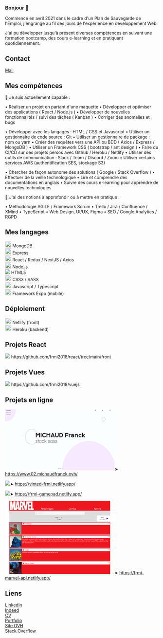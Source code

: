 ### Bonjour 👋
  
Commencé en avril 2021 dans le cadre d'un Plan de Sauvegarde de l'Emploi, j'engrange au fil des jours de l'expérience en développement Web.

J'ai pu développer jusqu'à présent diverses compétences en suivant une formation bootcamp, des cours e-learning et en pratiquant quotidiennement.

## Contact
[Mail](mailto:frmi2018@gmail.com)

## Mes compétences

🙂 Je suis actuellement capable :

• Réaliser un projet en partant d'une maquette
• Développer et optimiser des applications ( React / Node.js )
• Développer de nouvelles fonctionnalités / suivi des tâches ( Kanban )
• Corriger des anomalies et bugs

• Développer avec les langages : HTML / CSS et Javascript
• Utiliser un gestionnaire de code source : Git
• Utiliser un gestionnaire de package : npm ou yarn
• Créer des requêtes vers une API ou BDD ( Axios / Express / MongoDB )
• Utiliser un Framework CSS ( bootstrap / ant design )
• Faire du CI/CD sur des projets persos avec Github / Heroku / Netlify
• Utiliser des outils de communication : Slack / Team / Discord / Zoom
• Utiliser certains services AWS (authentification SES, stockage S3)

• Chercher de façon autonome des solutions ( Google / Stack Overflow )
• Effectuer de la veille technologique
• Lire et comprendre des documentations en anglais
• Suivre des cours e-learning pour apprendre de nouvelles technologies

🤔 J'ai des notions à approfondir ou à mettre en pratique :

• Méthodologie AGILE / Framework Scrum
• Trello / Jira / Confluence / XMind
• TypeScript
• Web Design, UI/UX, Figma
• SEO / Google Analytics / RGPD

## Mes langages
<img src="https://github.com/frmi2018/Michaud-Franck/blob/main/logos/122961978-3f3cea80-d385-11eb-843c-91cb4da109e4.png" width="20" height=20> MongoDB  
<img src="https://github.com/frmi2018/Michaud-Franck/blob/main/logos/122961805-0bfa5b80-d385-11eb-9d91-902a3c1c4c35.png" width="20" height="20"> Express  
<img src="https://github.com/frmi2018/Michaud-Franck/blob/main/logos/react.png" width="20" height="20"> React / Redux / NextJS / Axios   
<img src="https://github.com/frmi2018/Michaud-Franck/blob/main/logos/122961755-fdac3f80-d384-11eb-9ab8-90f6862bedb8.png" width="20" height="20"> Node.js   
<img src="https://github.com/frmi2018/Michaud-Franck/blob/main/logos/122961852-19174a80-d385-11eb-8e49-67b7afe7e605.png" height="20"> HTML5  
<img src="https://github.com/frmi2018/Michaud-Franck/blob/main/logos/kisspng-cascading-style-sheets-logo-clip-art-css3-html-5b7617f67bd3d6.3499284915344660385072.jpg" width="20" height="20"> CSS3 / SASS  
<img src="https://github.com/frmi2018/Michaud-Franck/blob/main/logos/122961185-719a1800-d384-11eb-906a-3854e856537b.png" width="20" height="20"> Javascript / Typescript  
<img src="https://github.com/frmi2018/Michaud-Franck/blob/main/logos/123956638-3367ae80-d9ab-11eb-997d-e5b32b938702.png" width="20" height="20"> Framework Expo (mobile)  

## Déploiement
<img src="https://github.com/frmi2018/Michaud-Franck/blob/main/logos/122963272-6811af80-d386-11eb-894b-0b32fff324bf.png" width="20" height=20> Netlify (front)  
<img src="https://github.com/frmi2018/Michaud-Franck/blob/main/logos/122962030-4bc14300-d385-11eb-9e93-85680a25a6d6.png" width="20" height=20> Heroku (backend)  

## Projets React
<img src="https://github.com/frmi2018/Michaud-Franck/blob/main/logos/react.png"  width="100" height=auto>  
https://github.com/frmi2018/react/tree/main/front  

## Projets Vues
<img src="https://router.vuejs.org/logo.png"  width="100" height=auto>  
https://github.com/frmi2018/vuejs  

## Projets en ligne
<img src="https://github.com/frmi2018/react/blob/main/front/react-vitrine/vitrine.jpg" width="360" height=auto>➤ https://www.02.michaudfranck.ovh/  

<img src="https://github.com/frmi2018/Michaud-Franck/blob/main/Capture22.PNG" width="360" height=auto>➤ https://vinted-frmi.netlify.app/  

<img src="https://github.com/frmi2018/Michaud-Franck/blob/main/gamepad.PNG" width="360" height=auto>➤ https://frmi-gamepad.netlify.app/  

<img src="https://raw.githubusercontent.com/frmi2018/frmi-marvel-api/main/src/assets/images/marvel.png" width="360" height=auto>➤ https://frmi-marvel-api.netlify.app/  

## Liens
[LinkedIn](https://www.linkedin.com/in/franck-michaud-b60791179/)  
[Indeed](https://my.indeed.com/p/franckm-fz3kyiq)  
[CV](http://portfolio.michaudfranck.ovh/media/CV.pdf)  
[Portfolio](http://portfolio.michaudfranck.ovh/)  
[Site OVH](http://michaudfranck.ovh/)  
[Stack Overflow](https://stackoverflow.com/users/16643299/franck-michaud)
